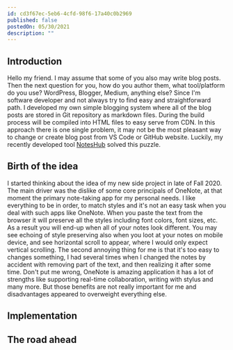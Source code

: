 ```yaml
---
id: cd3f67ec-5eb6-4cfd-98f6-17a40c0b2969
published: false
postedOn: 05/30/2021
description: ""
---
```


## Introduction

Hello my friend. I may assume that some of you also may write blog posts. Then the next question for you, how do you author them, what tool/platform do you use? WordPress, Blogger, Medium, anything else?
Since I'm software developer and not always try to find easy and straightforward path. I developed my own simple blogging system where all of the blog posts are stored in Git repository as markdown files. During the build process will be compiled into HTML files to easy serve from CDN. In this approach there is one single problem, it may not be the most pleasant way to change or create blog post from VS Code or GitHub website.
Luckily, my recently developed tool [NotesHub](https://noteshub.app) solved this puzzle.

## Birth of the idea

I started thinking about the idea of my new side project in late of Fall 2020. The main driver was the dislike of some core principals of OneNote, at that moment the primary note-taking app for my personal needs.
I like everything to be in order, to match styles and it's not an easy task when you deal with such apps like OneNote. When you paste the text from the browser it will preserve all the styles including font colors, font sizes, etc. As a result you will end-up when all of your notes look different. You may see echoing of style preserving also when you loot at your notes on mobile device, and see horizontal scroll to appear, where I would only expect vertical scrolling. The second annoying thing for me is that it's too easy to changes something, I had several times when I changed the notes by accident with removing part of the text, and then realizing it after some time. Don't put me wrong, OneNote is amazing application it has a lot of strengths like supporting real-time collaboration, writing with stylus and many more. But those benefits are not really important for me and disadvantages appeared to overweight everything else.

## Implementation

## The road ahead
